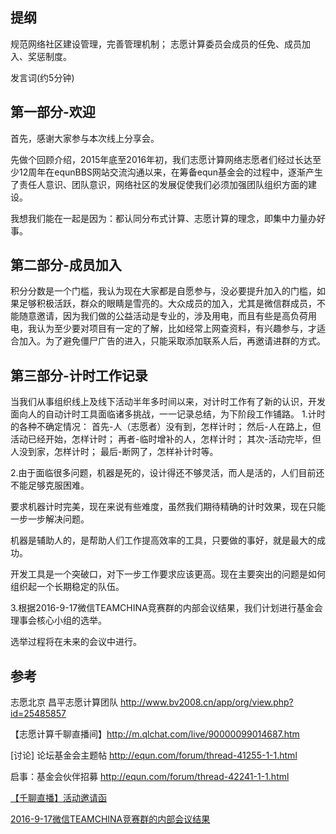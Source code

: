 提纲
---
规范网络社区建设管理，完善管理机制；
志愿计算委员会成员的任免、成员加入、奖惩制度。

发言词(约5分钟)

第一部分-欢迎
---
首先，感谢大家参与本次线上分享会。

先做个回顾介绍，2015年底至2016年初，我们志愿计算网络志愿者们经过长达至少12周年在equnBBS网站交流沟通以来，在筹备equn基金会的过程中，逐渐产生了责任人意识、团队意识，网络社区的发展促使我们必须加强团队组织方面的建设。

我想我们能在一起是因为：都认同分布式计算、志愿计算的理念，即集中力量办好事。

第二部分-成员加入
---
积分分数是一个门槛，我认为现在大家都是自愿参与，没必要提升加入的门槛，如果足够积极活跃，群众的眼睛是雪亮的。大众成员的加入，尤其是微信群成员，不能随意邀请，因为我们做的公益活动是专业的，涉及用电，而且有些是高负荷用电，我认为至少要对项目有一定的了解，比如经常上网查资料，有兴趣参与，才适合加入。为了避免僵尸广告的进入，只能采取添加联系人后，再邀请进群的方式。

第三部分-计时工作记录
---
当我们从事组织线上及线下活动半年多时间以来，对计时工作有了新的认识，开发面向人的自动计时工具面临诸多挑战，一一记录总结，为下阶段工作铺路。
1.计时的各种不确定情况：
首先-人（志愿者）没有到，怎样计时；
然后-人在路上，但活动已经开始，怎样计时；
再者-临时增补的人，怎样计时；
其次-活动完毕，但人没到家，怎样计时；
最后-断网了，怎样补计时等。

2.由于面临很多问题，机器是死的，设计得还不够灵活，而人是活的，人们目前还不能足够克服困难。

要求机器计时完美，现在来说有些难度，虽然我们期待精确的计时效果，现在只能一步一步解决问题。

机器是辅助人的，是帮助人们工作提高效率的工具，只要做的事好，就是最大的成功。

开发工具是一个突破口，对下一步工作要求应该更高。现在主要突出的问题是如何组织起一个长期稳定的队伍。

3.根据2016-9-17微信TEAMCHINA竞赛群的内部会议结果，我们计划进行基金会理事会核心小组的选举。

选举过程将在未来的会议中进行。

参考
---
志愿北京 昌平志愿计算团队 http://www.bv2008.cn/app/org/view.php?id=25485857

【志愿计算千聊直播间】http://m.qlchat.com/live/90000099014687.htm

[讨论] 论坛基金会主题帖 http://equn.com/forum/thread-41255-1-1.html

启事：基金会伙伴招募 http://equn.com/forum/thread-42241-1-1.html

[【千聊直播】活动邀请函](http://mp.weixin.qq.com/s?__biz=MzA5NjQ2MjQwMA==&mid=2649462823&idx=1&sn=183915a56b68a4f721b814fe858d113d&scene=4#wechat_redirect)

[2016-9-17微信TEAMCHINA竞赛群的内部会议结果](https://github.com/volunteerathome/vATh/blob/Develop/%E9%A1%B9%E7%9B%AE%E7%9B%AE%E5%BD%95/%E7%A4%BE%E4%BC%9A%E8%B5%84%E6%BA%90/EQUN/%E5%BF%97%E6%84%BF%E8%80%85%2B/equn%E5%9F%BA%E9%87%91%E4%BC%9A/%E4%BC%9A%E8%AE%AE%E8%AE%A8%E8%AE%BA/2016/2016-9-17/%E4%BC%9A%E8%AE%AE%E5%B0%8F%E7%BB%93.md)

